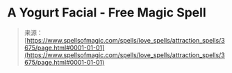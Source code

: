 <!--yml
category: 未分类
date: 2024-06-12 18:37:22
-->

# A Yogurt Facial - Free Magic Spell

> 来源：[https://www.spellsofmagic.com/spells/love_spells/attraction_spells/3675/page.html#0001-01-01](https://www.spellsofmagic.com/spells/love_spells/attraction_spells/3675/page.html#0001-01-01)